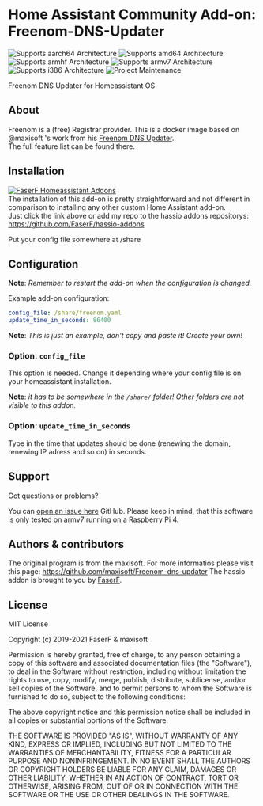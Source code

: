 # Home Assistant Community Add-on: Freenom-DNS-Updater
![Supports aarch64 Architecture][aarch64-shield] ![Supports amd64 Architecture][amd64-shield] ![Supports armhf Architecture][armhf-shield] ![Supports armv7 Architecture][armv7-shield] ![Supports i386 Architecture][i386-shield]
![Project Maintenance][maintenance-shield]

Freenom DNS Updater for Homeassistant OS

## About

Freenom is a (free) Registrar provider. This is a docker image based on @maxisoft 's work from his [Freenom DNS Updater](https://github.com/maxisoft/Freenom-dns-updater).<br /> 
The full feature list can be found there.

## Installation

[![FaserF Homeassistant Addons](https://my.home-assistant.io/badges/supervisor_add_addon_repository.svg)](https://my.home-assistant.io/redirect/supervisor_add_addon_repository/?repository_url=https%3A%2F%2Fgithub.com%2FFaserF%2Fhassio-addons)
<br /> 
The installation of this add-on is pretty straightforward and not different in comparison to installing any other custom Home Assistant add-on.<br /> 
Just click the link above or add my repo to the hassio addons repositorys: https://github.com/FaserF/hassio-addons

Put your config file somewhere at /share<br /> 

## Configuration

**Note**: _Remember to restart the add-on when the configuration is changed._

Example add-on configuration:

```yaml
config_file: /share/freenom.yaml
update_time_in_seconds: 86400
```

**Note**: _This is just an example, don't copy and paste it! Create your own!_

### Option: `config_file`

This option is needed. Change it depending where your config file is on your homeassistant installation.

**Note**: _it has to be somewhere in the `/share/` folder! Other folders are not visible to this addon._

### Option: `update_time_in_seconds`

Type in the time that updates should be done (renewing the domain, renewing IP adress and so on) in seconds.

## Support

Got questions or problems?

You can [open an issue here][issue] GitHub.
Please keep in mind, that this software is only tested on armv7 running on a Raspberry Pi 4.

## Authors & contributors

The original program is from the maxisoft. For more informatios please visit this page: https://github.com/maxisoft/Freenom-dns-updater
The hassio addon is brought to you by [FaserF].

## License

MIT License

Copyright (c) 2019-2021 FaserF & maxisoft

Permission is hereby granted, free of charge, to any person obtaining a copy
of this software and associated documentation files (the "Software"), to deal
in the Software without restriction, including without limitation the rights
to use, copy, modify, merge, publish, distribute, sublicense, and/or sell
copies of the Software, and to permit persons to whom the Software is
furnished to do so, subject to the following conditions:

The above copyright notice and this permission notice shall be included in all
copies or substantial portions of the Software.

THE SOFTWARE IS PROVIDED "AS IS", WITHOUT WARRANTY OF ANY KIND, EXPRESS OR
IMPLIED, INCLUDING BUT NOT LIMITED TO THE WARRANTIES OF MERCHANTABILITY,
FITNESS FOR A PARTICULAR PURPOSE AND NONINFRINGEMENT. IN NO EVENT SHALL THE
AUTHORS OR COPYRIGHT HOLDERS BE LIABLE FOR ANY CLAIM, DAMAGES OR OTHER
LIABILITY, WHETHER IN AN ACTION OF CONTRACT, TORT OR OTHERWISE, ARISING FROM,
OUT OF OR IN CONNECTION WITH THE SOFTWARE OR THE USE OR OTHER DEALINGS IN THE
SOFTWARE.

[maintenance-shield]: https://img.shields.io/maintenance/yes/2022.svg
[aarch64-shield]: https://img.shields.io/badge/aarch64-yes-green.svg
[amd64-shield]: https://img.shields.io/badge/amd64-yes-green.svg
[armhf-shield]: https://img.shields.io/badge/armhf-yes-green.svg
[armv7-shield]: https://img.shields.io/badge/armv7-yes-green.svg
[i386-shield]: https://img.shields.io/badge/i386-yes-green.svg
[FaserF]: https://github.com/FaserF/
[issue]: https://github.com/FaserF/hassio-addons/issues